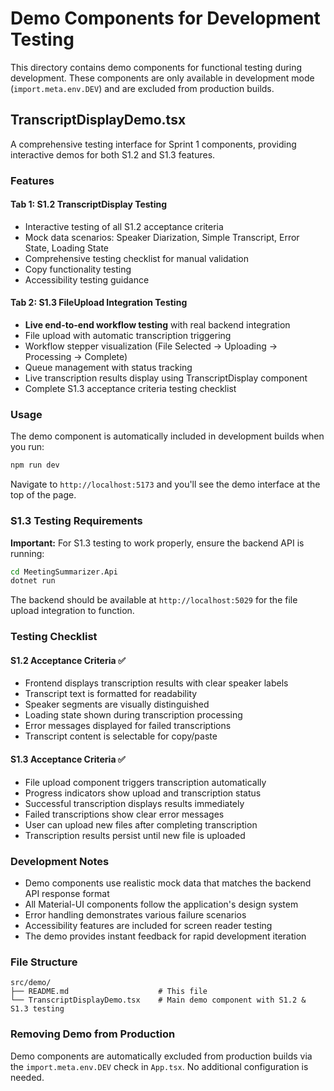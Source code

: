 # Demo Components for Development Testing

This directory contains demo components for functional testing during development. These components are only available in development mode (`import.meta.env.DEV`) and are excluded from production builds.

## TranscriptDisplayDemo.tsx

A comprehensive testing interface for Sprint 1 components, providing interactive demos for both S1.2 and S1.3 features.

### Features

#### Tab 1: S1.2 TranscriptDisplay Testing

- Interactive testing of all S1.2 acceptance criteria
- Mock data scenarios: Speaker Diarization, Simple Transcript, Error State, Loading State
- Comprehensive testing checklist for manual validation
- Copy functionality testing
- Accessibility testing guidance

#### Tab 2: S1.3 FileUpload Integration Testing

- **Live end-to-end workflow testing** with real backend integration
- File upload with automatic transcription triggering
- Workflow stepper visualization (File Selected → Uploading → Processing → Complete)
- Queue management with status tracking
- Live transcription results display using TranscriptDisplay component
- Complete S1.3 acceptance criteria testing checklist

### Usage

The demo component is automatically included in development builds when you run:

```bash
npm run dev
```

Navigate to `http://localhost:5173` and you'll see the demo interface at the top of the page.

### S1.3 Testing Requirements

**Important:** For S1.3 testing to work properly, ensure the backend API is running:

```bash
cd MeetingSummarizer.Api
dotnet run
```

The backend should be available at `http://localhost:5029` for the file upload integration to function.

### Testing Checklist

#### S1.2 Acceptance Criteria ✅

- Frontend displays transcription results with clear speaker labels
- Transcript text is formatted for readability  
- Speaker segments are visually distinguished
- Loading state shown during transcription processing
- Error messages displayed for failed transcriptions
- Transcript content is selectable for copy/paste

#### S1.3 Acceptance Criteria ✅

- File upload component triggers transcription automatically
- Progress indicators show upload and transcription status
- Successful transcription displays results immediately
- Failed transcriptions show clear error messages
- User can upload new files after completing transcription
- Transcription results persist until new file is uploaded

### Development Notes

- Demo components use realistic mock data that matches the backend API response format
- All Material-UI components follow the application's design system
- Error handling demonstrates various failure scenarios
- Accessibility features are included for screen reader testing
- The demo provides instant feedback for rapid development iteration

### File Structure

```text
src/demo/
├── README.md                    # This file
└── TranscriptDisplayDemo.tsx    # Main demo component with S1.2 & S1.3 testing
```

### Removing Demo from Production

Demo components are automatically excluded from production builds via the `import.meta.env.DEV` check in `App.tsx`. No additional configuration is needed.
